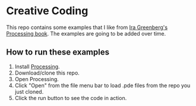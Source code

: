 # Creative Coding

This repo contains some examples that I like from [Ira Greenberg's Processing book](https://www.amazon.com/Processing-Creative-Coding-Computational-Foundation/dp/159059617X). The examples are going to be added over time.

## How to run these examples

1. Install [Processing](https://processing.org/).
2. Download/clone this repo.
3. Open Processing.
4. Click "Open" from the file menu bar to load .pde files from the repo you just cloned.
5. Click the run button to see the code in action.